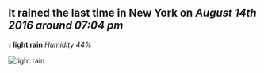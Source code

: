 ## It rained the last time in New York on *August 14th 2016 around 07:04 pm*
💧  **light rain** *Humidity 44%*

![light rain](http://openweathermap.org/img/w/10d.png)
